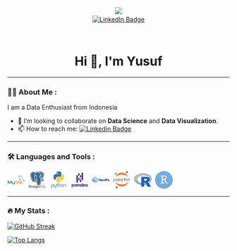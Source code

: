 <div id="header" align="center">
  <img src="https://media.giphy.com/media/Ll22OhMLAlVDb8UQWe/giphy.gif" width="100"/>
</div>

<div id="badges" align="center">
  <a href="https://www.linkedin.com/in/mlnayusuf24/">
    <img src="https://img.shields.io/badge/LinkedIn-blue?style=for-the-badge&logo=linkedin&logoColor=white" alt="LinkedIn Badge"/>
  </a>
</div>

<p align="center"><img src="https://komarev.com/ghpvc/?username=mlnayusuf24&style=flat-square&color=blue" alt=""/>

<h1 align="center">Hi 👋, I'm Yusuf</h1>

---

### :man_technologist: About Me :
I am a Data Enthusiast from Indonesia
- 👯 I’m looking to collaborate on **Data Science** and **Data Visualization**.
- :mailbox: How to reach me: [![Linkedin Badge](https://img.shields.io/badge/-mlnayusuf24-blue?style=flat&logo=Linkedin&logoColor=white)](https://www.linkedin.com/in/mlnayusuf24/)

---

### :hammer_and_wrench: Languages and Tools :

<div>
  <img src="https://github.com/devicons/devicon/blob/master/icons/mysql/mysql-original-wordmark.svg" title="MySQL"  alt="MySQL" width="40" height="40"/>&nbsp;
  <img src="https://github.com/devicons/devicon/blob/master/icons/postgresql/postgresql-original-wordmark.svg" title="PostgreSQL" **alt="PostgreSQL" width="40" height="40"/>&nbsp;
  <img src="https://github.com/devicons/devicon/blob/master/icons/python/python-original-wordmark.svg" title="Python" alt="Python" width="40" height="40"/>&nbsp;
  <img src="https://github.com/devicons/devicon/blob/master/icons/pandas/pandas-original-wordmark.svg" title="Pandas" **alt="Pandas" width="40" height="40"/>&nbsp;
  <img src="https://github.com/devicons/devicon/blob/master/icons/numpy/numpy-original-wordmark.svg" title="Numpy" alt="Numpy" width="40" height="40"/>&nbsp;
  <img src="https://github.com/devicons/devicon/blob/master/icons/jupyter/jupyter-original-wordmark.svg" title="Jupyter" alt="Jupyter" width="40" height="40"/>&nbsp;
  <img src="https://github.com/devicons/devicon/blob/master/icons/r/r-original.svg" title="R" alt="R" width="40" height="40"/>&nbsp;
  <img src="https://github.com/devicons/devicon/blob/master/icons/rstudio/rstudio-original.svg" title="Rstudio" alt="Rstudio" width="40" height="40"/>
</div>

---

### :fire: My Stats :

[![GitHub Streak](http://github-readme-streak-stats.herokuapp.com?user=mlnayusuf24&theme=dark&background=000000)](https://git.io/streak-stats)

[![Top Langs](https://github-readme-stats.vercel.app/api/top-langs/?username=mlnayusuf24&layout=compact&theme=vision-friendly-dark)](https://github.com/mlnayusuf24/github-readme-stats)

<!--
**mlnayusuf24/mlnayusuf24** is a ✨ _special_ ✨ repository because its `README.md` (this file) appears on your GitHub profile.

Here are some ideas to get you started:

- 🔭 I’m currently working on ...
- 🌱 I’m currently learning ...
- 👯 I’m looking to collaborate on ...
- 🤔 I’m looking for help with ...
- 💬 Ask me about ...
- 📫 How to reach me: ...
- 😄 Pronouns: ...
- ⚡ Fun fact: ...
-->
